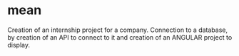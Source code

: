 # mean
Creation of an internship project for a company. 
Connection to a database, by creation of an API to connect to it and creation of an ANGULAR project to display.
